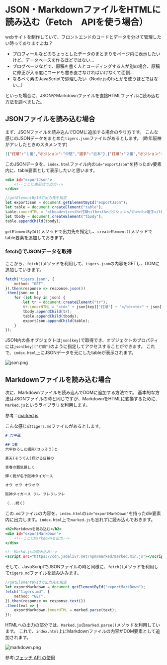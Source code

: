 # JSON・MarkdownファイルをHTMLに読み込む（Fetch　APIを使う場合）
webサイトを制作していて、フロントエンドのコードとデータを分けて管理したい時ってありますよね？

- プロフィールなどのちょっとしたデータのまとまりをページ内に表示したいけど、データベースを作るほどではない…
- ブログページなどで、原稿を書く人とコーディングする人が別の場合、原稿に修正が入る度にコードも書き直さなければいけなくて面倒…
- なるべく素のJavaScriptで処理したい（Node.jsのfsとかを使うほどではない...）

といった場合に、JSONやMarkdownファイルを直接HTMLファイルに読み込む方法を調べました。

## JSONファイルを読み込む場合
まず、JSONファイルを読み込んでDOMに追加する場合のやり方です。
こんな感じのJSONデータをまとめた`tigers.json`ファイルがあるとします。
(昨年阪神がアレしたときのスタメンです)

```JSON:tigers.json
[{"打順":"１番","ポジション":"中堅","選手":"近本"},{"打順":"２番","ポジション":"二塁","選手":"中野"},{"打順":"３番","ポジション":"右翼","選手":"森下"},{"打順":"４番","ポジション":"一塁","選手":"大山"},{"打順":"５番","ポジション":"三塁","選手":"佐藤輝"},{"打順":"６番","ポジション":"左翼","選手":"ノイジー"},{"打順":"７番","ポジション":"捕手","選手":"坂本"},{"打順":"８番","ポジション":"遊撃","選手":"木浪"},{"打順":"９番","ポジション":"投手","選手":"才木"}]
```

このJSONデータを、`index.html`ファイル内の`id="exportJson"`を持ったdiv要素内に、table要素として表示したいと思います。

```HTML:index.html
<div id="exportJson">
    <!--ここに表形式で出力-->
</div>
```

```JavaScript:script.js
//getElementByIdで出力先を指定
let exportJson = document.getElementById("exportJson");
let table = document.createElement("table");
table.innerHTML = "<thead><tr><th>打順</th><th>ポジション</th><th>選手</th></tr></thead>";
let tbody = document.createElement("tbody");
table.appendChild(tbody);
```
`getElementById()`メソッドで出力先を指定し、`createElement()`メソッドでtable要素を追加しておきます。

### fetch()でJSONデータを取得
ここから、`fetch()`メソッドを利用して、`tigers.json`の内容をGETし、DOMに追加していきます。

```JavaScript:script.js
fetch("tigers.json", {
    method: "GET",
}).then(response => response.json())
.then(json => {
    for (let key in json) {
        let tr = document.createElement("tr");
        tr.innerHTML = "<td>" + json[key]["打順"] + "</td><td>" + json[key]["ポジション"] + "</td><td>" + json[key]["選手"] + "</td>";
        tbody.appendChild(tr);
        table.appendChild(tbody);
        exportJson.appendChild(table);
    }
});
```

JSON内の各オブジェクトは`json[key]`で取得でき、オブジェクトのプロパティには`json[key]["打順"]`のように指定してアクセスすることができます。
これで、`index.html`上にJSONデータを元にしたtableが表示されます。

![json.png](json.png)

## Markdownファイルを読み込む場合
次に、Markdownファイルを読み込んでDOMに追加する方法です。
基本的な方法はJSONファイルの時と同じですが、MarkdownをHTMLに変換するために、`Marked.js`というライブラリを利用します。

参考：[marked.js](https://marked.js.org/)

こんな感じの`tigers.md`ファイルがあるとします。

```Markdown:tigers.md
# 六甲颪

## 1番
六甲おろしに颯爽(さっそう)と

蒼天(そうてん)翔ける日輪の

青春の覇気麗しく

輝く我が名ぞ阪神タイガース

オウ オウ オウオウ

阪神タイガース フレ フレフレフレ

（...続く）
```

この`.md`ファイルの内容を、`index.html`の`id="exportMarkDown"`を持ったdiv要素内に出力します。`index.html`上で`marked.js`も忘れずに読み込んでおきます。

```HTML:index.html
<h2>Markdownを読み込む</h2>
<div id="exportMarkDown">
    <!--ここにMarkdownを出力-->
</div>

<!--Markd.jsの読み込み-->
<script src="https://cdn.jsdelivr.net/npm/marked/marked.min.js"></script>
```

そして、JavaScriptでJSONファイルの時と同様に、`fetch()`メソッドを利用して`tigers.md`ファイルを読み込みます。

```JavaScript:script.js
//getElementByIdで出力先を指定
let exportMarkdown = document.getElementById("exportMarkDown");
fetch("tigers.md", {
    method: "GET",
}).then(response => response.text())
.then(text => {
    exportMarkdown.innerHTML = marked.parse(text);
});
```

HTMLへの出力の部分では、`Marked.js`の`marked.parse()`メソッドを利用しています。
これで、`index.html`上にMarkdownファイルの内容がDOM要素として追加されます。

![markdown.png](markdown.png)


参考:[フェッチ API の使用](https://developer.mozilla.org/ja/docs/Web/API/Fetch_API/Using_Fetch)